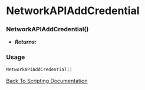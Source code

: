 # NetworkAPIAddCredential

### NetworkAPIAddCredential()
- ***Returns:*** 

### Usage

```Lua
NetworkAPIAddCredential()
```


[Back To Scripting Documentation](../README.md)
